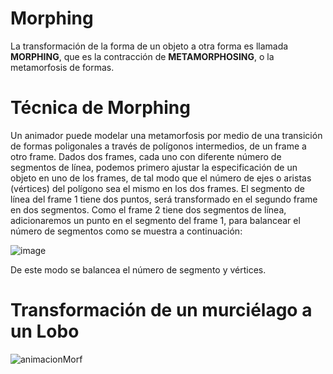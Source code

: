 # Morphing
La transformación de la forma de un objeto a otra forma es llamada **MORPHING**, que es la  contracción de **METAMORPHOSING**, o la metamorfosis de formas.

# Técnica de Morphing
Un animador puede modelar una metamorfosis por medio de una transición de formas poligonales a 
través de polígonos intermedios, de un frame a otro frame.
Dados dos frames, cada uno con diferente número de segmentos de línea, podemos primero ajustar 
la especificación de un objeto en uno de los frames, de tal modo que el número de ejes o aristas 
(vértices) del polígono sea el mismo en los dos frames.
El segmento de línea del frame 1 tiene dos puntos, será transformado en el segundo frame en dos 
segmentos. Como el frame 2 tiene dos segmentos de línea, adicionaremos un punto en el segmento 
del frame 1, para balancear el número de segmentos como se muestra a continuación:

![image](https://github.com/Monserrath1/Tecnica_de_Morphing/assets/130505601/d9785221-c813-4e41-ae81-15c9d80f2e33)

De este modo se balancea el número de segmento y vértices.

# Transformación de un murciélago a un Lobo


![animacionMorf](https://github.com/Monserrath1/Tecnica_de_Morphing/assets/130505601/209e9ef6-f581-403c-87e4-1fe63bbfdad8)

